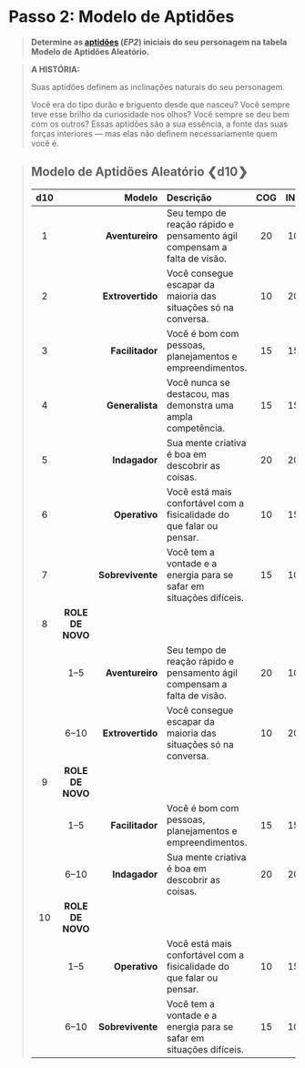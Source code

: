 # Passo 2: Modelo de Aptidões

<div class="no-margin">
<blockquote class="header-bg">

**Determine as [aptidões](../../../04/01-character-stats.md#aptidões) (_EP2_) iniciais do seu personagem na tabela Modelo de Aptidões Aleatório.**

</blockquote>

<blockquote>

**A HISTÓRIA:**

Suas aptidões definem as inclinações naturais do seu personagem.

Você era do tipo durão e briguento desde que nasceu? Você sempre teve esse brilho da curiosidade nos olhos? Você sempre se deu bem com os outros? Essas aptidões são a sua essência, a fonte das suas forças interiores — mas elas não definem necessariamente quem você é.

</blockquote>
</div>

<blockquote class=table>

## Modelo de Aptidões Aleatório ❮d10❯

<div class="tnw1 tnw2">

<!--sort-->

| d10<!--sort-fixed--> |         <!--sort-fixed-->          | Modelo<!--sort-by--> | Descrição                                                                | COG | INT | REF | SAG | SOM | VON |
|:------------------------------:|:----------------------------------------------------:| ------------------------------:|:------------------------------------------------------------------------ |:---:|:---:|:---:|:---:|:---:|:---:|
|               1                |                                                      |                **Aventureiro** | Seu tempo de reação rápido e pensamento ágil compensam a falta de visão. | 20  | 10  | 20  | 15  | 15  | 10  |
|               2                |                                                      |               **Extrovertido** | Você consegue escapar da maioria das situações só na conversa.           | 10  | 20  | 15  | 20  | 15  | 10  |
|               3                |                                                      |                **Facilitador** | Você é bom com pessoas, planejamentos e empreendimentos.                 | 15  | 15  | 10  | 20  | 10  | 20  |
|               4                |                                                      |                **Generalista** | Você nunca se destacou, mas demonstra uma ampla competência.             | 15  | 15  | 15  | 15  | 15  | 15  |
|               5                |                                                      |                  **Indagador** | Sua mente criativa é boa em descobrir as coisas.                         | 20  | 20  | 10  | 15  | 10  | 15  |
|               6                |                                                      |                  **Operativo** | Você está mais confortável com a fisicalidade do que falar ou pensar.    | 10  | 15  | 20  | 10  | 20  | 15  |
|               7                |                                                      |               **Sobrevivente** | Você tem a vontade e a energia para se safar em situações difíceis.      | 15  | 10  | 15  | 10  | 20  | 20  |
|               8                | <!--sort-fixed-->**ROLE DE<br>NOVO** |                                | <!--sort-restart-->                                                          |     |     |     |     |     |     |
|                                |                         1–5                          |                **Aventureiro** | Seu tempo de reação rápido e pensamento ágil compensam a falta de visão. | 20  | 10  | 20  | 15  | 15  | 10  |
|                                |                         6–10                         |               **Extrovertido** | Você consegue escapar da maioria das situações só na conversa.           | 10  | 20  | 15  | 20  | 15  | 10  |
|               9                | <!--sort-fixed-->**ROLE DE<br>NOVO** |                                |                                                                          |     |     |     |     |     |     |
|                                |                         1–5                          |                **Facilitador** | Você é bom com pessoas, planejamentos e empreendimentos.                 | 15  | 15  | 10  | 20  | 10  | 20  |
|                                |                         6–10                         |                  **Indagador** | Sua mente criativa é boa em descobrir as coisas.                         | 20  | 20  | 10  | 15  | 10  | 15  |
|               10               | <!--sort-fixed-->**ROLE DE<br>NOVO** |                                |                                                                          |     |     |     |     |     |     |
|                                |                         1–5                          |                  **Operativo** | Você está mais confortável com a fisicalidade do que falar ou pensar.    | 10  | 15  | 20  | 10  | 20  | 15  |
|                                |                         6–10                         |               **Sobrevivente** | Você tem a vontade e a energia para se safar em situações difíceis.      | 15  | 10  | 15  | 10  | 20  | 20  |

</div>

</blockquote>
